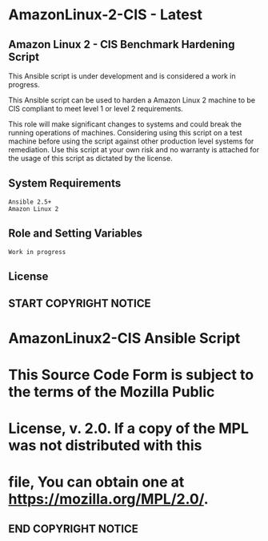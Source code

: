 # AmazonLinux-2-CIS - Latest

## Amazon Linux 2 - CIS Benchmark Hardening Script

This Ansible script is under development and is considered a work in progress.

This Ansible script can be used to harden a Amazon Linux 2 machine to be CIS compliant to meet level 1 or level 2 requirements.

This role will make significant changes to systems and could break the running operations of machines. Considering using this script on a test machine before using the script against other production level systems for remediation. Use this script at your own risk and no warranty is attached for the usage of this script as dictated by the license.

## System Requirements
```
Ansible 2.5+
Amazon Linux 2
```
## Role and Setting Variables
```
Work in progress
```
## License
## START COPYRIGHT NOTICE ##
# AmazonLinux2-CIS Ansible Script
# This Source Code Form is subject to the terms of the Mozilla Public
# License, v. 2.0. If a copy of the MPL was not distributed with this
# file, You can obtain one at https://mozilla.org/MPL/2.0/.
## END COPYRIGHT NOTICE ##
